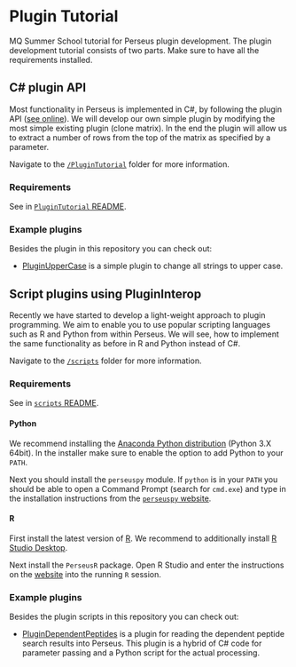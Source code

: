 ﻿# Plugin Tutorial

MQ Summer School tutorial for Perseus plugin development.
The plugin development tutorial consists of two parts. Make sure
to have all the requirements installed.

## C# plugin API

Most functionality in Perseus is implemented in C#, by following the plugin API
([see online](https://github.com/jurgencox/perseus-plugins)).
We will develop our own simple plugin by modifying the most simple existing plugin (clone matrix).
In the end the plugin will allow us to extract a number of rows from the top of the matrix as specified
by a parameter.

Navigate to the [`/PluginTutorial`](PluginTutorial) folder for more information.

### Requirements

See in [`PluginTutorial` README](PluginTutorial#requirements).

### Example plugins

Besides the plugin in this repository you can check out:

* [PluginUpperCase](https://github.com/jdrudolph/PluginUpperCase) is a simple plugin to change all strings to upper case.

## Script plugins using PluginInterop

Recently we have started to develop a light-weight approach to plugin programming.
We aim to enable you to use popular scripting languages such as R and Python
from within Perseus. We will see, how to implement the same functionality as before
in R and Python instead of C#.

Navigate to the [`/scripts`](scripts) folder for more information.

### Requirements

See in [`scripts` README](/scripts#requirements--installation).

#### Python

We recommend installing the [Anaconda Python distribution](https://www.continuum.io/downloads)
(Python 3.X 64bit). In the installer make sure to enable the option to add Python to your
`PATH`.

Next you should install the `perseuspy` module.
If `python` is in your `PATH` you should be able to open a Command Prompt (search for `cmd.exe`) and
type in the installation instructions from the [`perseuspy` website](https://github.com/jdrudolph/perseuspy).

#### R

First install the latest version of [R](https://cran.rstudio.com/bin/windows/base/). We recommend
to additionally install [R Studio Desktop](https://www.rstudio.com/products/rstudio/download/).

Next install the `PerseusR` package. Open R Studio and enter the instructions on the [website](https://github.com/jdrudolph/perseusr) into the running `R` session.

### Example plugins

Besides the plugin scripts in this repository you can check out:

* [PluginDependentPeptides](https://github.com/jdrudolph/PluginDependentPeptides) is a plugin for reading the dependent peptide search
  results into Perseus. This plugin is a hybrid of C# code for parameter passing and a Python script for the actual processing.

